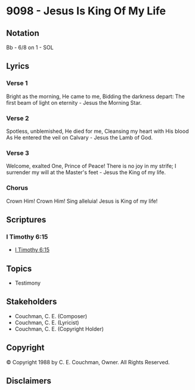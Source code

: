 # 9098 - Jesus Is King Of My Life

## Notation

Bb - 6/8 on 1 - SOL

## Lyrics

### Verse 1

Bright as the morning, He came to me, Bidding the darkness depart: The first beam of light on eternity - Jesus the Morning Star.

### Verse 2

Spotless, unblemished, He died for me, Cleansing my heart with His blood As He entered the veil on Calvary - Jesus the Lamb of God.

### Verse 3

Welcome, exalted One, Prince of Peace! There is no joy in my strife; I surrender my will at the Master's feet - Jesus the King of my life.

### Chorus

Crown Him! Crown Him! Sing alleluia! Jesus is King of my life!


## Scriptures

### I Timothy 6:15

- [I Timothy 6:15](https://www.biblegateway.com/passage/?search=I%20Timothy%206%3A15)


## Topics

- Testimony

## Stakeholders

- Couchman, C. E. (Composer)
- Couchman, C. E. (Lyricist)
- Couchman, C. E. (Copyright Holder)

## Copyright

© Copyright 1988 by C. E. Couchman, Owner. All Rights Reserved.


## Disclaimers


